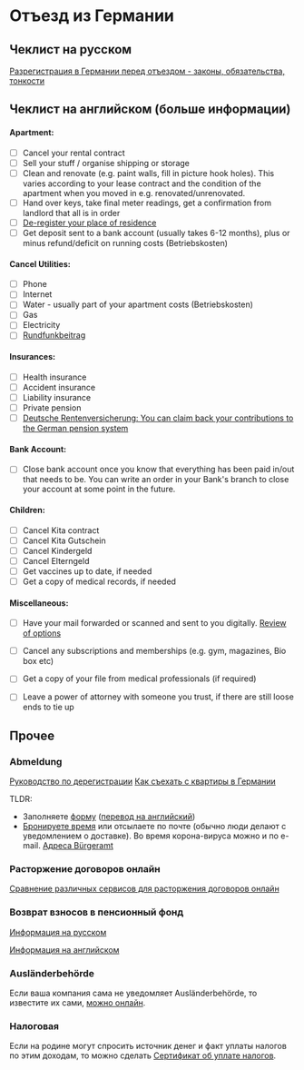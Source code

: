 # Отъезд из Германии

## Чеклист на русском

[Разрегистрация в Германии перед отъездом - законы, обязательства, тонкости](https://www.tupa-germania.ru/zhizn/otezd-iz-germanii-snjatie-propiski.html)

## Чеклист на английском (больше информации)

#### Apartment:
- [ ] Cancel your rental contract
- [ ] Sell your stuff / organise shipping or storage
- [ ] Clean and renovate (e.g. paint walls, fill in picture hook holes). This varies according to your lease contract and the condition of the apartment when you moved in e.g. renovated/unrenovated.
- [ ] Hand over keys, take final meter readings, get a confirmation from landlord that all is in order
- [ ] [De-register your place of residence](#abmeldung)
- [ ] Get deposit sent to a bank account (usually takes 6-12 months), plus or minus refund/deficit on running costs (Betriebskosten)

#### Cancel Utilities:
- [ ] Phone
- [ ] Internet
- [ ] Water - usually part of your apartment costs (Betriebskosten)
- [ ] Gas
- [ ] Electricity
- [ ] [Rundfunkbeitrag](https://www.rundfunkbeitrag.de/buergerinnen_und_buerger/formulare/abmelden/index_ger.html)

#### Insurances:
- [ ] Health insurance
- [ ] Accident insurance
- [ ] Liability insurance
- [ ] Private pension
- [ ] [Deutsche Rentenversicherung: You can claim back your contributions to the German pension system​](#возврат-взносов-в-пенсионный-фонд)

#### Bank Account:
- [ ] Close bank account once you know that everything has been paid in/out that needs to be. You can write an order in your Bank's branch to close your account at some point in the future.

#### Children:
- [ ] Cancel Kita contract
- [ ] Cancel Kita Gutschein
- [ ] Cancel Kindergeld
- [ ] Cancel Elterngeld
- [ ] Get vaccines up to date, if needed
- [ ] Get a copy of medical records, if needed

#### Miscellaneous:
- [ ] Have your mail forwarded or scanned and sent to you digitally. [Review of options](www.digital-affin.de/blog/digitaler-briefkasten-vergleich/)
- [ ] Cancel any subscriptions and memberships (e.g. gym, magazines, Bio box etc)
- [ ] Get a copy of your file from medical professionals (if required)
- [ ] Leave a power of attorney with someone you trust, if there are still loose ends to tie up


## Прочее

### Abmeldung

[Руководство по дерегистрации](https://allaboutberlin.com/guides/abmeldung-deregister-in-berlin)
[Как съехать с квартиры в Германии](https://allaboutberlin.com/guides/moving-out)

TLDR:

* Заполняете [форму](https://service.berlin.de/dienstleistung/120335/) ([перевод на английский](https://allaboutberlin.com/docs/abmeldung))
* [Бронируете время](https://service.berlin.de/terminvereinbarung/termin/day/) или отсылаете по почте (обычно люди делают с уведомлением о доставке). Во время корона-вируса можно и по e-mail. [Адреса Bürgeramt](https://service.berlin.de/dienstleistung/120335/)

### Расторжение договоров онлайн

[Сравнение различных сервисов для расторжения договоров онлайн](https://www.finanztip.de/kuendigungsdienste/)

### Возврат взносов в пенсионный фонд

[Информация на русском](https://github.com/ru-de/faq/blob/master/Налоги.md#возврат-взносов-в-пенсионный-фонд-после-выезда-из-германии)

[Информация на английском](https://www.expattax.de/german-pension-contributions-refunded/)

### Ausländerbehörde

Если ваша компания сама не уведомляет Ausländerbehörde, то известите их сами, [можно онлайн](https://www.berlin.de/einwanderung/ueber-uns/kontakt/formular.873011.php).

### Налоговая

Если на родине могут спросить источник денег и факт уплаты налогов по этим доходам, то можно сделать [Сертификат об уплате налогов](https://service.berlin.de/dienstleistung/324713/en/).
